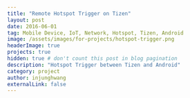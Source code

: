 ```yaml
---
title: "Remote Hotspot Trigger on Tizen"
layout: post
date: 2016-06-01
tag: Mobile Device, IoT, Network, Hotspot, Tizen, Android 
image: /assets/images/for-projects/hotspot-trigger.png 
headerImage: true 
projects: true
hidden: true # don't count this post in blog pagination
description: "Hotspot Trigger between Tizen and Android"
category: project
author: injunghwang 
externalLink: false
---
```





